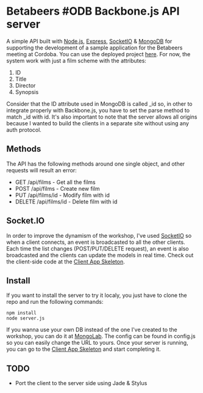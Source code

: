Betabeers #ODB Backbone.js API server
==================================

A simple API built with [Node.js](http://nodejs.org/), [Express](http://expressjs.com/), [SocketIO](http://socket.io/) & [MongoDB](http://www.mongodb.org/) for supporting the development of a sample application for the Betabeers meeting at Cordoba. You can use the deployed project [here](http://betabeers-backbone.nodester.com). For now, the system work with just a film scheme with the attributes:

1. ID
2. Title
3. Director
4. Synopsis

Consider that the ID attribute used in MongoDB is called _id so, in other to integrate properly with Backbone.js, you have to set the parse method to match _id with id. It's also important to note that the server allows all origins because I wanted to build the clients in a separate site without using any auth protocol. 

## Methods

The API has the following methods around one single object, and other requests will result an error:

* GET /api/films - Get all the films
* POST /api/films - Create new film
* PUT /api/films/id - Modify film with id
* DELETE /api/films/id - Delete film with id

## Socket.IO

In order to improve the dynamism of the workshop, I've used [SocketIO](http://socket.io/) so when a client connects, an event is broadcasted to all the other clients. Each time the list changes (POST/PUT/DELETE request), an event is also broadcasted and the clients can update the models in real time. Check out the client-side code at the [Client App Skeleton](https://github.com/javivelasco/betabeers-backbone-skeleton).

## Install

If you want to install the server to try it localy, you just have to clone the repo and run the following commands:

	npm install
	node server.js

If you wanna use your own DB instead of the one I've created to the workshop, you can do it at [MongoLab](https://mongolab.com/home). The config can be found in config.js so you can easily change the URL to yours. Once your server is running, you can go to the [Client App Skeleton](https://github.com/javivelasco/betabeers-backbone-skeleton) and start completing it.

## TODO

* Port the client to the server side using Jade & Stylus